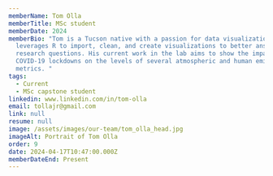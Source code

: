 ```yaml
---
memberName: Tom Olla
memberTitle: MSc student
memberDate: 2024
memberBio: "Tom is a Tucson native with a passion for data visualization. He
  leverages R to import, clean, and create visualizations to better answer
  research questions. His current work in the lab aims to show the impact of
  COVID-19 lockdowns on the levels of several atmospheric and human emission
  metrics. "
tags:
  - Current
  - MSc capstone student
linkedin: www.linkedin.com/in/tom-olla
email: tollajr@gmail.com
link: null
resume: null
image: /assets/images/our-team/tom_olla_head.jpg
imageAlt: Portrait of Tom Olla
order: 9
date: 2024-04-17T10:47:00.000Z
memberDateEnd: Present
---
```

